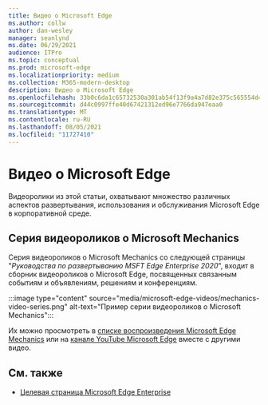 ```yaml
---
title: Видео о Microsoft Edge
ms.author: collw
author: dan-wesley
manager: seanlynd
ms.date: 06/29/2021
audience: ITPro
ms.topic: conceptual
ms.prod: microsoft-edge
ms.localizationpriority: medium
ms.collection: M365-modern-desktop
description: Видео о Microsoft Edge
ms.openlocfilehash: 33b0c6da1c65732530a301ab54f13f9a4a7d82e375c565554d4224a791bcc8ad
ms.sourcegitcommit: d44c0997ffe40d67421312ed96e7766da947eaa0
ms.translationtype: MT
ms.contentlocale: ru-RU
ms.lasthandoff: 08/05/2021
ms.locfileid: "11727410"
---
```

# <a name="microsoft-edge-videos"></a>Видео о Microsoft Edge

Видеоролики из этой статьи, охватывают множество различных аспектов развертывания, использования и обслуживания Microsoft Edge в корпоративной среде.

## <a name="the-microsoft-mechanics-video-series"></a>Серия видеороликов о Microsoft Mechanics

Серия видеороликов о Microsoft Mechanics со следующей страницы "*Руководства по развертыванию MSFT Edge Enterprise 2020*", входит в сборник видеороликов о Microsoft Edge, посвященных связанным событиям и объявлениям, решениям и конференциям.

:::image type="content" source="media/microsoft-edge-videos/mechanics-video-series.png" alt-text="Пример серии видеороликов о Microsoft Mechanics":::

Их можно просмотреть в [списке воспроизведения Microsoft Edge Mechanics](https://www.youtube.com/playlist?list=PLXtHYVsvn_b-uXh1tMeYpT-0iD8tD3tFy) или на [канале YouTube Microsoft Edge](https://www.youtube.com/channel/UCIGx7oT8p6-jUpOfg98yelA) вместе с другими видео.

## <a name="see-also"></a>См. также

- [Целевая страница Microsoft Edge Enterprise](https://aka.ms/EdgeEnterprise)